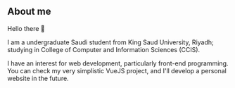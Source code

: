 ## About me
Hello there 👋

I am a undergraduate Saudi student from King Saud University, Riyadh; studying in College of Computer and Information Sciences (CCIS).

I have an interest for web development, particularly front-end programming. You can check my very simplistic VueJS project, and I'll develop a personal website in the future.
